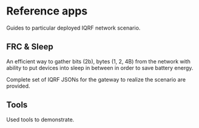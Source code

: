 # Reference apps

Guides to particular deployed IQRF network scenario. 

## FRC & Sleep

An efficient way to gather bits (2b), bytes (1, 2, 4B) from the network with ability to put devices 
into sleep in between in order to save battery energy.

Complete set of IQRF JSONs for the gateway to realize the scenario are provided. 

## Tools

Used tools to demonstrate.